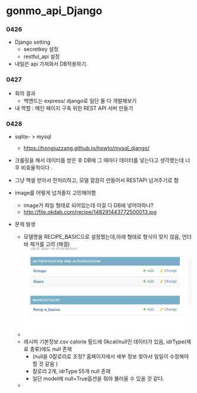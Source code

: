 # gonmo_api_Django


### 0426

- Django setting
  - secretkey 설정 
  - restful_api 설정
- 내일은 api 가져와서 DB적용하기. 

### 0427

- 회의 결과 
  - 백앤드는 express/ django로 일단 둘 다 개발해보기 
- 내 역할 : 메인 페이지 구축 위한 REST API 서버 만들기 

### 0428

- sqlite- > mysql
  - https://hongjuzzang.github.io/howto/mysql_django/
- 크롤링을 해서 데이터를 받은 후 DB에 그 때마다 데이터를 넣는다고 생각했는데 너무 비효율적이다 .
- 그냥 엑셀 받아서 전처리하고, 모델 깔끔히 만들어서 RESTAPI 넘겨주기로 함 
- image를 어떻게 넘겨줄지 고민해야함 
  - image가 파일 형태로 되어있는데 이걸 다 DB에 넣어야하나? 
  - http://file.okdab.com/recipe/148291443772500013.jpg
- 문제 발생 

  - 모델명을 RECIPE_BASIC으로 설정했는데,아래 형태로 형식이 맞지 않음, 언더바 제거를 고려 (해결)
  - ![admin](README.assets/admin.PNG)
  - 레시피 기본정보.csv  calorie 필드에 0kcal/null인 데이터가 있음, idrType(재료 종류)에도 null 존재 
    -  (null을 0칼로리로 조정? 홈페이지에서 세부 정보 찾아서 일일이 수정해야할 것 같음  )
    -  칼로리 2개, idrType 55개 null 존재 
    - 일단 model에 null=True옵션을 줘야 불러올 수 있을 것 같다. 
  - 

